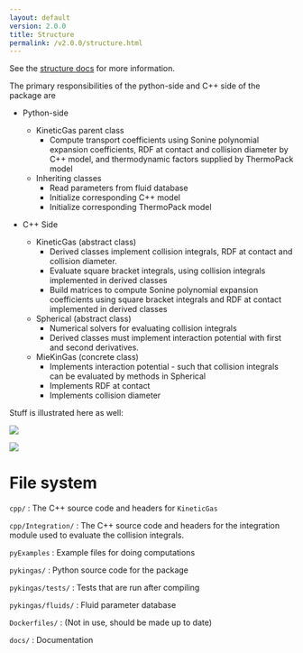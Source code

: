 ```yaml
---
layout: default
version: 2.0.0
title: Structure
permalink: /v2.0.0/structure.html
---
```


See the [structure docs](/KineticGas/assets/graphics/structure.pdf) for more information.

The primary responsibilities of the python-side and C++ side of the package are

 * Python-side
   * KineticGas parent class
     * Compute transport coefficients using Sonine polynomial expansion coefficients, RDF at contact and collision diameter by C++ model, and thermodynamic factors supplied by ThermoPack model
   * Inheriting classes
     * Read parameters from fluid database
     * Initialize corresponding C++ model
     * Initialize corresponding ThermoPack model

 * C++ Side
   * KineticGas (abstract class)
     * Derived classes implement collision integrals, RDF at contact and collision diameter.
     * Evaluate square bracket integrals, using collision integrals implemented in derived classes
     * Build matrices to compute Sonine polynomial expansion coefficients using square bracket integrals and RDF at contact implemented in derived classes
   * Spherical (abstract class)
     * Numerical solvers for evaluating collision integrals
     * Derived classes must implement interaction potential with first and second derivatives.
   * MieKinGas (concrete class)
     * Implements interaction potential - such that collision integrals can be evaluated by methods in Spherical
     * Implements RDF at contact
     * Implements collision diameter
 

Stuff is illustrated here as well:

![](/KineticGas/assets/graphics/kineticgas_classes.svg?raw=true)

![](/KineticGas/assets/graphics/who_does_what.svg?raw=true)

# File system

`cpp/` : The C++ source code and headers for `KineticGas`

`cpp/Integration/` : The C++ source code and headers for the integration module used to evaluate the collision integrals.

`pyExamples` : Example files for doing computations

`pykingas/` : Python source code for the package

`pykingas/tests/` : Tests that are run after compiling

`pykingas/fluids/` : Fluid parameter database

`Dockerfiles/` : (Not in use, should be made up to date)

`docs/` : Documentation